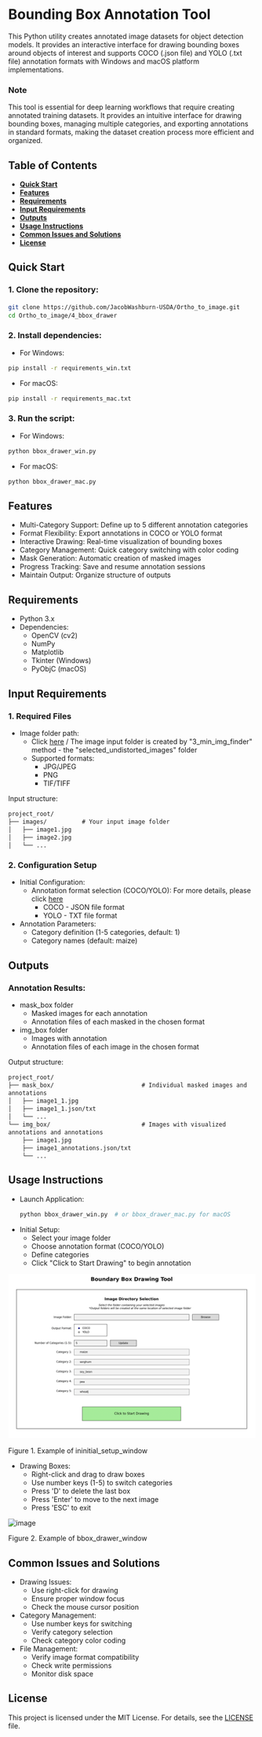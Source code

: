 # **Bounding Box Annotation Tool**

This Python utility creates annotated image datasets for object detection models. It provides an interactive interface for drawing bounding boxes around objects of interest and supports COCO (.json file) and YOLO (.txt file) annotation formats with Windows and macOS platform implementations.

### **Note**
This tool is essential for deep learning workflows that require creating annotated training datasets. It provides an intuitive interface for drawing bounding boxes, managing multiple categories, and exporting annotations in standard formats, making the dataset creation process more efficient and organized.

## Table of Contents
- [**Quick Start**](#quick-start)
- [**Features**](#features)
- [**Requirements**](#requirements)
- [**Input Requirements**](#input-requirements)
- [**Outputs**](#outputs)
- [**Usage Instructions**](#usage-instructions)
- [**Common Issues and Solutions**](#common-issues-and-solutions)
- [**License**](#license)

## Quick Start

### 1. Clone the repository:
```bash
git clone https://github.com/JacobWashburn-USDA/Ortho_to_image.git
cd Ortho_to_image/4_bbox_drawer
```

### 2. Install dependencies:

- For Windows:
```bash
pip install -r requirements_win.txt
```

- For macOS:
```bash
pip install -r requirements_mac.txt
```

### 3. Run the script:

- For Windows:
```bash
python bbox_drawer_win.py
```

- For macOS:
```bash
python bbox_drawer_mac.py
```

## **Features**

- Multi-Category Support: Define up to 5 different annotation categories
- Format Flexibility: Export annotations in COCO or YOLO format
- Interactive Drawing: Real-time visualization of bounding boxes
- Category Management: Quick category switching with color coding
- Mask Generation: Automatic creation of masked images
- Progress Tracking: Save and resume annotation sessions
- Maintain Output: Organize structure of outputs

## **Requirements**

- Python 3.x
- Dependencies:
  - OpenCV (cv2)
  - NumPy
  - Matplotlib
  - Tkinter (Windows)
  - PyObjC (macOS)

## **Input Requirements**

### 1. Required Files
- Image folder path:
  - Click [here](https://github.com/JacobWashburn-USDA/MatchPlant/tree/main/3_min_img_finder) / The image input folder is created by "3_min_img_finder" method - the "selected_undistorted_images" folder
  - Supported formats:
    - JPG/JPEG
    - PNG
    - TIF/TIFF

Input structure:
```
project_root/
├── images/          # Your input image folder
│   ├── image1.jpg
│   ├── image2.jpg
│   └── ...
```

### 2. Configuration Setup
- Initial Configuration:
   - Annotation format selection (COCO/YOLO): For more details, please click [here](https://github.com/JacobWashburn-USDA/MatchPlant/blob/main/4_bbox_drawer/annotation_format.md)
     - COCO - JSON file format
     - YOLO - TXT file format
- Annotation Parameters:
   - Category definition (1-5 categories, default: 1) 
   - Category names (default: maize)

## **Outputs**

### Annotation Results:
- mask_box folder
    - Masked images for each annotation
    - Annotation files of each masked in the chosen format
- img_box folder
    - Images with annotation
    - Annotation files of each image in the chosen format

Output structure:
```
project_root/
├── mask_box/                         # Individual masked images and annotations
│   ├── image1_1.jpg
│   ├── image1_1.json/txt
│   └── ...
└── img_box/                          # Images with visualized annotations and annotations
    ├── image1.jpg
    ├── image1_annotations.json/txt
    └── ...
```

## **Usage Instructions**

- Launch Application:
   ```python
   python bbox_drawer_win.py  # or bbox_drawer_mac.py for macOS
   ```
- Initial Setup:
   - Select your image folder
   - Choose annotation format (COCO/YOLO)
   - Define categories
   - Click "Click to Start Drawing" to begin annotation
  
![image](https://github.com/JacobWashburn-USDA/MatchPlant/blob/main/4_bbox_drawer/images/img_1.png?raw=true)

Figure 1. Example of ininitial_setup_window
- Drawing Boxes:
   - Right-click and drag to draw boxes
   - Use number keys (1-5) to switch categories
   - Press 'D' to delete the last box
   - Press 'Enter' to move to the next image
   - Press 'ESC' to exit
  
![image](https://github.com/JacobWashburn-USDA/MatchPlant/blob/main/4_bbox_drawer/images/img_2.png?raw=true)

Figure 2. Example of bbox_drawer_window

## **Common Issues and Solutions**

- Drawing Issues:
   - Use right-click for drawing
   - Ensure proper window focus
   - Check the mouse cursor position
- Category Management:
   - Use number keys for switching
   - Verify category selection
   - Check category color coding
- File Management:
   - Verify image format compatibility
   - Check write permissions
   - Monitor disk space

## **License**

This project is licensed under the MIT License. For details, see the [LICENSE](https://github.com/JacobWashburn-USDA/MatchPlant/blob/main/LICENSE) file.
